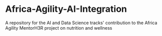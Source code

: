# Africa-Agility-AI-Integration
A repository for the AI and Data Science tracks' contribution to the Africa Agility MentorH3R project on nutrition and wellness
